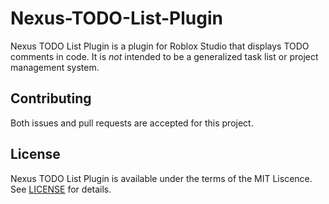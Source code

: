 # Nexus-TODO-List-Plugin
Nexus TODO List Plugin is a plugin for Roblox Studio that displays
TODO comments in code. It is *not* intended to be a generalized
task list or project management system.

## Contributing
Both issues and pull requests are accepted for this project.

## License
Nexus TODO List Plugin is available under the terms of the MIT 
Liscence. See [LICENSE](LICENSE) for details.